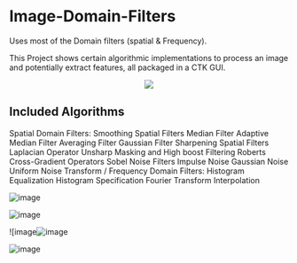 # Image-Domain-Filters
Uses most of the Domain filters (spatial &amp; Frequency). 

This Project shows certain algorithmic implementations to process an image and potentially extract features, all packaged in a CTK GUI.

<p align="center">
  <picture>
    <source media="(prefers-color-scheme: dark)" srcset="./documentation_images/CustomTkinter_logo_dark.png">
    <img src="./documentation_images/CustomTkinter_logo_light.png">
  </picture>
</p>

## Included Algorithms
Spatial Domain Filters:
	Smoothing Spatial Filters
		Median Filter
		Adaptive Median Filter
		Averaging Filter
		Gaussian Filter	
	Sharpening Spatial Filters
		Laplacian Operator
		Unsharp Masking and High boost Filtering
		Roberts Cross-Gradient Operators
		Sobel
	Noise Filters
		Impulse Noise
		Gaussian Noise
		Uniform Noise
	Transform / Frequency Domain Filters:
		Histogram Equalization
		Histogram Specification
		Fourier Transform
		Interpolation
  
![image](https://github.com/JoeFarag-00/Image-Domain-Filters/assets/88057098/d30ff51b-5902-4e8d-8461-da11a5430c86)

![image](https://github.com/JoeFarag-00/Image-Domain-Filters/assets/88057098/0f561c8d-bc5a-4be3-afcf-d0d33ed8afd6)

![image![image](https://github.com/JoeFarag-00/Image-Domain-Filters/assets/88057098/73826893-075d-45b2-a1e8-3860716ad9f7)

![image](https://github.com/JoeFarag-00/Image-Domain-Filters/assets/88057098/40a00e5b-183a-471f-a374-08fc6895c909)



